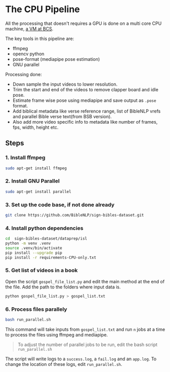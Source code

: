 # The CPU Pipeline

All the processing that doesn't requires a GPU is done on a multi core CPU machine, [a VM at BCS](./HOWTO-connect-BCS-VM.md).

The key tools in this pipeline are:
* ffmpeg
* opencv python
* pose-format (mediapipe pose estimation)
* GNU parallel

Processing done:
* Down sample the input videos to lower resolution.
* Trim the start and end of the videos to remove clapper board and idle pose.
* Estimate frame wise pose using mediapipe and save output as `.pose` format.
* Add biblical metadata like verse reference range, list of BibleNLP vrefs and parallel Bible verse text(from BSB version).
* Also add more video specific info to metadata like number of frames, fps, width, height etc.


## Steps
### 1. Install ffmpeg

```bash
sudo apt-get install ffmpeg
```
### 2. Install GNU Parallel
```bash
sudo apt-get install parallel
```
### 3. Set up the code base, if not done already
```bash
git clone https://github.com/BibleNLP/sign-bibles-dataset.git
```
### 4. Install python dependencies
```bash
cd  sign-bibles-dataset/dataprep/isl
python -m venv .venv
source .venv/bin/activate
pip install --upgrade pip
pip install -r requirements-CPU-only.txt
```
### 5. Get list of videos in a book
Open the script `gospel_file_list.py` and edit the main method at the end of the file. Add the path to the folders where input data is. 

```bash
python gospel_file_list.py > gospel_list.txt
```

### 6. Process files parallely

```bash
bash run_parallel.sh
```
This command will take inputs from `gospel_list.txt` and run `n` jobs at a time to process the files using ffmpeg and mediapipe.

> To adjust the number of parallel jobs to be run, edit the bash script `run_parallel.sh`

The script will write logs to a `success.log`, a `fail.log` and an `app.log`. To change the location of these logs, edit `run_parallel.sh`.
